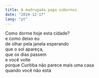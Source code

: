 ```yaml
---
title: A madrugada paga subornos
date: "2019-12-17"
lang: "pt"
---
```


Como dorme hoje esta cidade?\
e como deixo eu\
de olhar pela janela esperando\
que o sol apareça,\
que os dias passem\
e você volte\
porque Curitiba não parece mais uma casa\
quando você não está
